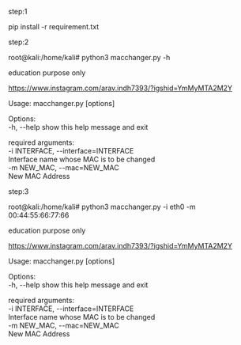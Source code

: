 step:1

pip install -r requirement.txt

step:2

root@kali:/home/kali# python3 macchanger.py -h                                                                                                    
                                                                                                                                                                                                                                                                                                                                                                                                                                        
 education purpose only                                                                                                                                    
                                                                                                                                                           
                                                                                                                                                           
 https://www.instagram.com/arav.indh7393/?igshid=YmMyMTA2M2Y                                                                                               
                                                                                                                                                           
Usage: macchanger.py [options]                                                                                                                             
                                                                                                                                                           
Options:                                                                                                                                                   
  -h, --help            show this help message and exit                                                                                                    
                                                                                                                                                           
  required arguments:                                                                                                                                      
    -i INTERFACE, --interface=INTERFACE                                                                                                                    
                        Interface name whose MAC is to be changed                                                                                          
    -m NEW_MAC, --mac=NEW_MAC                                                                                                                              
                        New MAC Address




                        
step:3

root@kali:/home/kali# python3 macchanger.py -i eth0 -m 00:44:55:66:77:66                                                                                        
                                     
                                     
                                                                   

 education purpose only                                                                                                                                     
                                                                                                                                                           
 https://www.instagram.com/arav.indh7393/?igshid=YmMyMTA2M2Y                                                                                               
                                                                                                                                                           
Usage: macchanger.py [options]                                                                                                                             
                                                                                                                                                           
Options:                                                                                                                                                   
  -h, --help            show this help message and exit                                                                                                    
                                                                                                                                                           
  required arguments:                                                                                                                                      
    -i INTERFACE, --interface=INTERFACE                                                                                                                    
                        Interface name whose MAC is to be changed                                                                                          
    -m NEW_MAC, --mac=NEW_MAC                                                                                                                              
                        New MAC Address                                                                                                                                                                       
                                                                                                                                                                       
                                                                                                                                                                     
